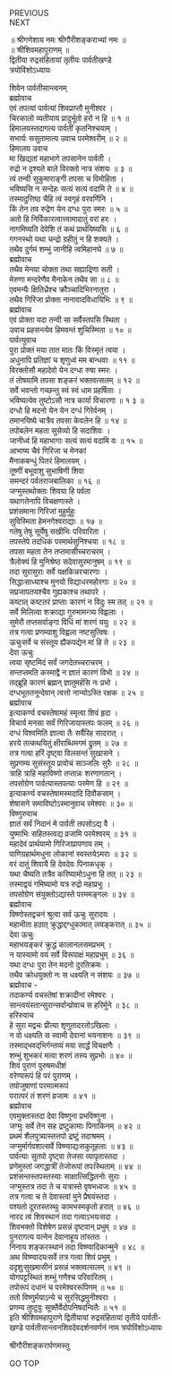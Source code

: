PREVIOUS  
NEXT  
  
॥ श्रीगणेशाय नमः श्रीगौरीशङ्कराभ्यां नमः ॥  
॥ श्रीशिवमहापुराणम् ॥  
द्वितीया रुद्रसंहितायां तृतीयः पार्वतीखण्डे  
त्रयोविंशोऽध्यायः  
  
शिवेन पार्वतीसान्त्वनम्  
ब्रह्मोवाच  
एवं तपत्यां पार्वत्यां शिवप्राप्तौ मुनीश्वर ।  
चिरकालो व्यतीयाय प्रादुर्भूतो हरो न हि ॥ १ ॥  
हिमालयस्तदागत्य पार्वतीं कृतनिश्चयाम् ।  
सभार्यः ससुतामात्य उवाच परमेश्वरीम् ॥ २ ॥  
हिमालय उवाच  
मा खिद्यतां महाभागे तपसानेन पार्वती ।  
रुद्रो न दृश्यते बाले विरक्तो नात्र संशयः ॥ ३ ॥  
त्वं तन्वी सुकुमाराङ्‌गी तपसा च विमोहिता ।  
भविष्यसि न सन्देहः सत्यं सत्यं वदामि ते ॥ ४ ॥  
तस्मादुत्तिष्ठ चैहि त्वं स्वगृहं वरवर्णिनि ।  
किं तेन तव रुद्रेण येन दग्धः पुरा स्मरः ॥ ५ ॥  
अतो हि निर्विकारत्वात्त्वामादातुं वरां हरः ।  
नागमिष्यति देवेशि तं कथं प्रार्थयिष्यसि ॥ ६ ॥  
गगनस्थो यथा चन्द्रो ग्रहीतुं न हि शक्यते ।  
तथैव दुर्गमं शम्भुं जानीहि त्वमिहानघे ॥ ७ ॥  
ब्रह्मोवाच  
तथैव मेनया चोक्ता तथा सह्याद्रिणा सती ।  
मेरुणा मन्दरेणैव मैनाकेन तथैव सा ॥ ८ ॥  
एवमन्यैः क्षितिध्रैश्च क्रौञ्चादिभिरनातुरा ।  
तथैव गिरिजा प्रोक्ता नानावादविधायिभिः ॥ ९ ॥  
ब्रह्मोवाच  
एवं प्रोक्ता यदा तन्वी सा सर्वैस्तपसि स्थिता ।  
उवाच प्रहसन्त्येव हिमवन्तं शुचिस्मिता ॥ १० ॥  
पार्वत्युवाच  
पुरा प्रोक्तं मया तात मातः किं विस्मृतं त्वया ।  
अधुनापि प्रतिज्ञां च शृणुध्वं मम बान्धवाः ॥ ११ ॥  
विरक्तोसौ महादेवो येन दग्धा रुषा स्मरः ।  
तं तोषयामि तपसा शङ्करं भक्तवत्सलम् ॥ १२ ॥  
सर्वे भवन्तो गच्छन्तु स्वं स्वं धाम प्रहर्षिताः ।  
भविष्यत्येव तुष्टोऽसौ नात्र कार्या विचारणा ॥ १ ३ ॥  
दग्धो हि मदनो येन येन दग्धं गिरेर्वनम् ।  
तमानयिष्ये चात्रैव तपसा केवलेन हि ॥ १४ ॥  
तपोबलेन महता सुसेव्यो हि सदाशिवः ।  
जानीध्वं हि महाभागाः सत्यं सत्यं वदामि वः ॥ १५ ॥  
आभाष्य चैवं गिरिजा च मेनकां  
    मैनाकबन्धुं पितरं हिमालयम् ।  
तूष्णीं बभूवाशु सुभाषिणी शिवा  
    समन्दरं पर्वतराजबालिका ॥ १६ ॥  
जग्मुस्तथोक्ताः शिवया हि पर्वता  
     यथागतेनापि विचक्षणास्ते ।  
प्रशंसमाना गिरिजां मुहुर्मुहुः  
     सुविस्मिता हेमनगेश्वराद्याः ॥ १७ ॥  
गतेषु तेषु सूर्येषु सखीभिः परिवारिता ।  
तपस्तेपे तदधिकं परमार्थसुनिश्चया ॥ १८ ॥  
तपसा महता तेन तप्तमासीच्चराचरम् ।  
त्रैलोक्यं हि मुनिश्रेष्ठ सदेवासुरमानुषम् ॥ १९ ॥  
तदा सुरासुराः सर्वे यक्षकिन्नरचारणाः ।  
सिद्धाःसाध्याश्च मुनयो विद्याधरमहोरगाः ॥ २० ॥  
सप्रजापतयश्चैव गुह्यकाश्च तथापरे ।  
कष्टात् कष्टतरं प्राप्ताः कारणं न विदुः स्म तत् ॥ २१ ॥  
सर्वे मिलित्वा शक्राद्या गुरुमामन्त्र्य विह्वलाः ।  
सुमेरौ तप्तसर्वाङ्‌गा विधिं मां शरणं ययुः ॥ २२ ॥  
तत्र गत्वा प्रणम्याशु विह्वला नष्टसुत्विषः ।  
ऊचुःसर्वे च संस्तूय ह्यैकपद्येन मां हि ते ॥ २३ ॥  
देवा ऊचुः  
त्वया सृष्टमिदं सर्वं जगदेतच्चराचरम् ।  
सन्तप्तमति कस्माद्वै न ज्ञातं कारणं विभो ॥ २४ ॥  
तद्‌ब्रूहि कारणं ब्रह्मन् ज्ञातुमर्हसि नः प्रभो ।  
दग्धभूततनून्देवान् त्वत्तो नान्योऽस्ति रक्षक ॥ २५ ॥  
ब्रह्मोवाच  
इत्याकर्ण्य वचस्तेषामहं स्मृत्वा शिवं हृदा ।  
विचार्य मनसा सर्वं गिरिजायास्तपः फलम् ॥ २६ ॥  
दग्धं विश्वमिति ज्ञात्वा तैः सर्वैरिह सादरात् ।  
हरये तत्कथयितुं क्षीराब्धिमगमं द्रुतम् ॥ २७ ॥  
तत्र गत्वा हरिं दृष्ट्वा विलसन्तं सुखासने ।  
सुप्रणम्य सुसंस्तूय प्रावोचं साञ्जलिः सुरैः ॥ २८ ॥  
त्राहि त्राहि महाविष्णो तप्तान्नः शरणागतान् ।  
तपसोग्रेण पार्वत्यास्तपत्याः परमेण हि ॥ २९ ॥  
इत्याकर्ण्य वचस्तेषामस्मदादि दिवौकसाम् ।  
शेषासने समाविष्टोऽस्मानुवाच रमेश्वरः ॥ ३० ॥  
विष्णुरुवाच  
ज्ञातं सर्वं निदानं मे पार्वती तपसोऽद्य वै ।  
युष्माभिः सहितस्त्वद्य व्रजामि परमेश्वरम् ॥ ३१ ॥  
महादेवं प्रार्थयामो गिरिजाप्रापणाय तम् ।  
पाणिग्रहार्थमधुना लोकानां स्वस्तयेऽमराः ॥ ३२ ॥  
वरं दातुं शिवायै हि देवदेवः पिनाकधृक् ।  
यथा चैष्यति तत्रैव करिष्यामोऽधुना हि तत् ॥ २३ ॥  
तस्माद्वयं गमिष्यामो यत्र रुद्रो महाप्रभुः ।  
तपसोग्रेण संयुक्तोऽद्यास्ते परममङ्गलः ॥ ३४ ॥  
ब्रह्मोवाच  
विष्णोस्तद्वचनं श्रुत्वा सर्व ऊचुः सुरादयः ।  
महाभीता हठात् क्रुद्धाद्दग्धुकामात् लयङ्‌करात् ॥ ३५ ॥  
देवा ऊचुः  
महाभयङ्‌करं क्रुद्धं कालानलसमप्रभम् ।  
न यास्यामो वयं सर्वे विरूपाक्षं महाप्रभुम् ॥ ३६ ॥  
यथा दग्धः पुरा तेन मदनो दुरतिक्रमः ।  
तथैव क्रोधयुक्तो नः स धक्ष्यति न संशयः ॥ ३७ ॥  
ब्रह्मोवाच -  
तदाकर्ण्य वचस्तेषां शक्रादीनां रमेश्वरः ।  
सान्त्वयंस्तान्सुरान्सर्वान्प्रोवाच स हरिर्मुने ॥ ३८ ॥  
हरिरुवाच  
हे सुरा मद्वचः प्रीत्या शृणुतादरतोऽखिलाः ।  
न वो धक्ष्यति स स्वामी देवानां भयनाशनः ॥ ३९ ॥  
तस्माद्‌भवद्‌भिर्गन्तव्यं मया सार्द्धं विचक्षणैः ।  
शम्भुं शुभकरं मत्वा शरणं तस्य सुप्रभोः ॥ ४० ॥  
शिवं पुराणं पुरुषमधीशं  
     वरेण्यरूपं हि परं पुराणम् ।  
तपोजुषाणां परमात्मरूपं  
     परात्परं तं शरणं व्रजामः ॥ ४१ ॥  
ब्रह्मोवाच  
एवमुक्तास्तदा देवा विष्णुना प्रभविष्णुना ।  
जग्मुः सर्वे तेन सह द्रष्टुकामाः पिनाकिनम् ॥ ४२ ॥  
प्रथमं शैलपुत्र्यास्तत्तपो द्रष्टुं तदाश्रमम् ।  
जग्मुर्मार्गवशात्सर्वे विष्ण्वाद्यःसकुतूहलाः ॥ ४३ ॥  
पार्वत्याः सुतपो दृष्ट्वा तेजसा व्यापृतास्तदा ।  
प्रणेमुस्तां जगद्धात्रीं तेजोरूपां तपःस्थिताम् ॥ ४४ ॥  
प्रशंसन्तस्तपस्तस्याः साक्षात्सिद्धितनोः सुराः ।  
जग्मुस्तत्र तदा ते च यत्रास्ते वृषभध्वजः ॥ ४५ ॥  
तत्र गत्वा च ते देवास्त्वां मुने प्रैषयंस्तदा ।  
पश्यतो दूरतस्तस्थुः कामभस्मकृतो हरात् ॥ ४६ ॥  
नारद त्वं शिवस्थानं तदा गत्वाऽभयःसदा ।  
शिवभक्तो विशेषेण प्रसन्नं दृष्टवान् प्रभुम् ॥ ४७ ॥  
पुनरागत्य यत्नेन देवानाहूय तांस्ततः ।  
निनाय शङ्करस्थानं तदा विष्ण्वादिकान्मुने ॥ ४८ ॥  
अथ विष्ण्वादयःसर्वे तत्र गत्वा शिवं प्रभुम् ।  
ददृशुःसुखमासीनं प्रसन्नं भक्तवत्सलम् ॥ ४९ ॥  
योगपट्टस्थितं शम्भुं गणैश्च परिवारितम् ।  
तपोरूपं दधानं च परमेश्वररूपिणम् ॥ ५० ॥  
ततो विष्णुर्मयाऽन्ये च सुरसिद्धमुनीश्वराः ।  
प्रणम्य तुष्टुवुः सूक्तैर्वेदोपनिषदन्वितैः ॥ ५१ ॥  
इति श्रीशिवमहापुराणे द्वितीयायां रुद्रसंहितायां तृतीये पार्वती-  
खण्डे पार्वतीसान्त्वनशिवदेवदर्शनवर्णनं नाम त्रयोविंशोऽध्यायः  
  
  
श्रीगौरीशङ्करार्पणमस्तु  
  
GO TOP
